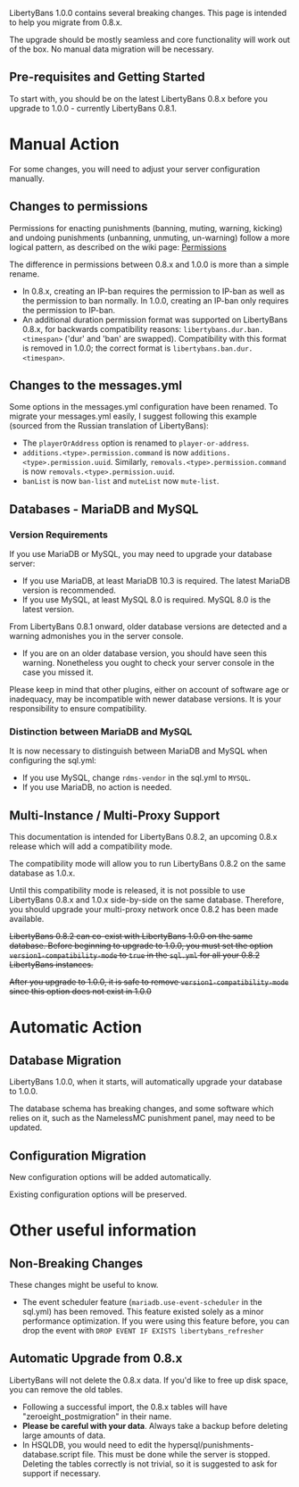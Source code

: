 LibertyBans 1.0.0 contains several breaking changes. This page is intended to help you migrate from 0.8.x.

The upgrade should be mostly seamless and core functionality will work out of the box. No manual data migration will be necessary.

## Pre-requisites and Getting Started

To start with, you should be on the latest LibertyBans 0.8.x before you upgrade to 1.0.0 - currently LibertyBans 0.8.1.

# Manual Action

For some changes, you will need to adjust your server configuration manually.

## Changes to permissions

Permissions for enacting punishments (banning, muting, warning, kicking) and undoing punishments (unbanning, unmuting, un-warning) follow a more logical pattern, as described on the wiki page: [Permissions](Permissions)

The difference in permissions between 0.8.x and 1.0.0 is more than a simple rename.
  * In 0.8.x, creating an IP-ban requires the permission to IP-ban as well as the permission to ban normally. In 1.0.0, creating an IP-ban only requires the permission to IP-ban.
  * An additional duration permission format was supported on LibertyBans 0.8.x, for backwards compatibility reasons: `libertybans.dur.ban.<timespan>` ('dur' and 'ban' are swapped). Compatibility with this format is removed in 1.0.0; the correct format is `libertybans.ban.dur.<timespan>`.

## Changes to the messages.yml

Some options in the messages.yml configuration have been renamed. To migrate your messages.yml easily, I suggest following this example (sourced from the Russian translation of LibertyBans): 

* The `playerOrAddress` option is renamed to `player-or-address`.
* `additions.<type>.permission.command` is now `additions.<type>.permission.uuid`. Similarly, `removals.<type>.permission.command` is now `removals.<type>.permission.uuid`.
* `banList` is now `ban-list` and `muteList` now `mute-list`.

## Databases - MariaDB and MySQL

### Version Requirements

If you use MariaDB or MySQL, you may need to upgrade your database server:
* If you use MariaDB, at least MariaDB 10.3 is required. The latest MariaDB version is recommended.
* If you use MySQL, at least MySQL 8.0 is required. MySQL 8.0 is the latest version.

From LibertyBans 0.8.1 onward, older database versions are detected and a warning admonishes you in the server console.
  * If you are on an older database version, you should have seen this warning. Nonetheless you ought to check your server console in the case you missed it.

Please keep in mind that other plugins, either on account of software age or inadequacy, may be incompatible with newer database versions. It is your responsibility to ensure compatibility.

### Distinction between MariaDB and MySQL

It is now necessary to distinguish between MariaDB and MySQL when configuring the sql.yml:

* If you use MySQL, change `rdms-vendor` in the sql.yml to `MYSQL`.
* If you use MariaDB, no action is needed.

## Multi-Instance / Multi-Proxy Support

This documentation is intended for LibertyBans 0.8.2, an upcoming 0.8.x release which will add a compatibility mode.

The compatibility mode will allow you to run LibertyBans 0.8.2 on the same database as 1.0.x.

Until this compatibility mode is released, it is not possible to use LibertyBans 0.8.x and 1.0.x side-by-side on the same database. Therefore, you should upgrade your multi-proxy network once 0.8.2 has been made available.

~~LibertyBans 0.8.2 can co-exist with LibertyBans 1.0.0 on the same database. Before beginning to upgrade to 1.0.0, you must set the option `version1-compatibility-mode` to `true` in the `sql.yml` for all your 0.8.2 LibertyBans instances.~~

~~After you upgrade to 1.0.0, it is safe to remove `version1-compatibility-mode` since this option does not exist in 1.0.0~~

# Automatic Action

## Database Migration

LibertyBans 1.0.0, when it starts, will automatically upgrade your database to 1.0.0.

The database schema has breaking changes, and some software which relies on it, such as the NamelessMC punishment panel, may need to be updated.

## Configuration Migration

New configuration options will be added automatically.

Existing configuration options will be preserved.

# Other useful information

## Non-Breaking Changes

These changes might be useful to know.

* The event scheduler feature (`mariadb.use-event-scheduler` in the sql.yml) has been removed. This feature existed solely as a minor performance optimization. If you were using this feature before, you can drop the event with `DROP EVENT IF EXISTS libertybans_refresher`

## Automatic Upgrade from 0.8.x

LibertyBans will not delete the 0.8.x data. If you'd like to free up disk space, you can remove the old tables.
  * Following a successful import, the 0.8.x tables will have "zeroeight_postmigration" in their name.
  * **Please be careful with your data**. Always take a backup before deleting large amounts of data.
  * In HSQLDB, you would need to edit the hypersql/punishments-database.script file. This must be done while the server is stopped. Deleting the tables correctly is not trivial, so it is suggested to ask for support if necessary.
